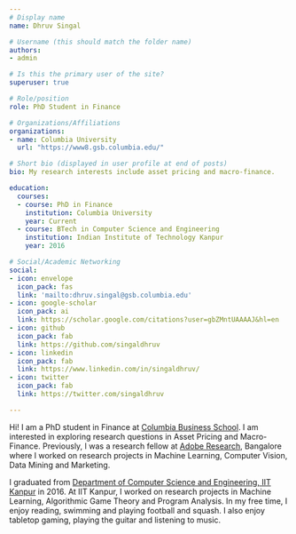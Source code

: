 ```yaml
---
# Display name
name: Dhruv Singal

# Username (this should match the folder name)
authors:
- admin

# Is this the primary user of the site?
superuser: true

# Role/position
role: PhD Student in Finance

# Organizations/Affiliations
organizations:
- name: Columbia University
  url: "https://www8.gsb.columbia.edu/"

# Short bio (displayed in user profile at end of posts)
bio: My research interests include asset pricing and macro-finance.

education:
  courses:
  - course: PhD in Finance
    institution: Columbia University
    year: Current
  - course: BTech in Computer Science and Engineering
    institution: Indian Institute of Technology Kanpur
    year: 2016

# Social/Academic Networking
social:
- icon: envelope
  icon_pack: fas
  link: 'mailto:dhruv.singal@gsb.columbia.edu'
- icon: google-scholar
  icon_pack: ai
  link: https://scholar.google.com/citations?user=gbZMntUAAAAJ&hl=en
- icon: github
  icon_pack: fab
  link: https://github.com/singaldhruv
- icon: linkedin
  icon_pack: fab
  link: https://www.linkedin.com/in/singaldhruv/
- icon: twitter
  icon_pack: fab
  link: https://twitter.com/singaldhruv

---
```


Hi! I am a PhD student in Finance at [Columbia Business School](https://www8.gsb.columbia.edu). I am interested in exploring research questions in Asset Pricing and Macro-Finance. Previously, I was a research fellow at [Adobe Research](https://research.adobe.com), Bangalore where I worked on research projects in Machine Learning, Computer Vision, Data Mining and Marketing.

I graduated from [Department of Computer Science and Engineering, IIT Kanpur](https://www.cse.iitk.ac.in) in 2016. At IIT Kanpur, I worked on research projects in Machine Learning, Algorithmic Game Theory and Program Analysis. In my free time, I enjoy reading, swimming and playing football and squash. I also enjoy tabletop gaming, playing the guitar and listening to music.
